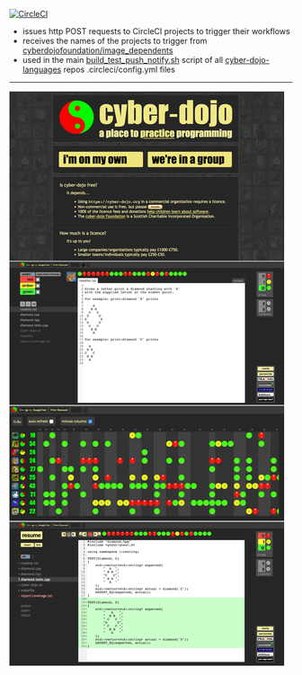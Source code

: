 
[![CircleCI](https://circleci.com/gh/cyber-dojo-languages/image_notifier.svg?style=svg)](https://circleci.com/gh/cyber-dojo-languages/image_notifier)

- issues http POST requests to CircleCI projects to trigger their workflows
- receives the names of the projects to trigger from [cyberdojofoundation/image_dependents](https://github.com/cyber-dojo-languages/image_dependents)
- used in the main [build_test_push_notify.sh](https://github.com/cyber-dojo-languages/image_builder/blob/master/build_test_push_notify.sh) script of all [cyber-dojo-languages](https://github.com/cyber-dojo-languages) repos .circleci/config.yml files

- - - -

![cyber-dojo.org home page](https://github.com/cyber-dojo/cyber-dojo/blob/master/shared/home_page_snapshot.png)
